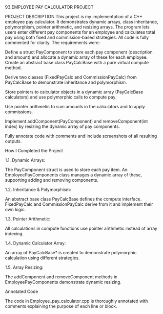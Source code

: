93.EMPLOYEE PAY CALCULATOR PROJECT

PROJECT DESCRIPTION This project is my implementation of a C++ employee pay calculator. It demonstrates dynamic arrays, class inheritance, polymorphism, pointer arithmetic, and resizing arrays. The program lets users enter different pay components for an employee and calculates total pay using both fixed and commission-based strategies. All code is fully commented for clarity. The requirements were:

Define a struct PayComponent to store each pay component (description and amount) and allocate a dynamic array of these for each employee.
Create an abstract base class PayCalcBase with a pure virtual compute method.

Derive two classes (FixedPayCalc and CommissionPayCalc) from PayCalcBase to demonstrate inheritance and polymorphism.

Store pointers to calculator objects in a dynamic array (PayCalcBase calculators) and use polymorphic calls to compute pay.

Use pointer arithmetic to sum amounts in the calculators and to apply commissions.

Implement addComponent(PayComponent) and removeComponent(int index) by resizing the dynamic array of pay components.

Fully annotate code with comments and include screenshots of all resulting outputs.

How I Completed the Project 

1.1. Dynamic Arrays:

The PayComponent struct is used to store each pay item.
An EmployeePayComponents class manages a dynamic array of these, supporting adding and removing components.

1.2. Inheritance & Polymorphism:

An abstract base class PayCalcBase defines the compute interface.
FixedPayCalc and CommissionPayCalc derive from it and implement their own logic.

1.3. Pointer Arithmetic:

All calculations in compute functions use pointer arithmetic instead of array indexing.

1.4. Dynamic Calculator Array:

An array of PayCalcBase* is created to demonstrate polymorphic calculation using different strategies.

1.5. Array Resizing:

The addComponent and removeComponent methods in EmployeePayComponents demonstrate dynamic resizing.

Annotated Code

The code in Employee_pay_calculator.cpp is thoroughly annotated with comments explaining the purpose of each line or block.
